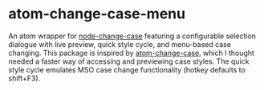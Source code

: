 # atom-change-case-menu
An atom wrapper for [node-change-case](https://github.com/blakeembrey/change-case) featuring a configurable selection dialogue with live preview, quick style cycle, and menu-based case changing. This package is inspired by [atom-change-case](https://github.com/robhurring/atom-change-case), which I thought needed a faster way of accessing and previewing case styles. The quick style cycle emulates MSO case change functionality (hotkey defaults to shift+F3).
